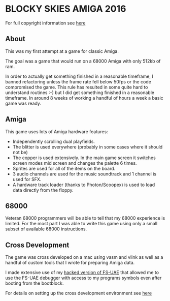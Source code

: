 # BLOCKY SKIES AMIGA 2016

For full copyright information see [here](http://alpine9000.github.io/blockyskies/LEGAL.html)

## About

This was my first attempt at a game for classic Amiga.

The goal was a game that would run on a 68000 Amiga with only 512kb of ram.

In order to actually get something finished in a reasonable timeframe, I banned refactoring unless the frame rate fell below 50fps or the code compromised the game.  This rule has resulted in some quite hard to understand routines :-) but I did get something finished in a reasonable timeframe. In around 8 weeks of working a handful of hours a week a basic game was ready.

## Amiga

This game uses lots of Amiga hardware features:

* Independently scrolling dual playfields.
* The blitter is used everywhere (probably in some cases where it should not be)
* The copper is used extensively. In the main game screen it switches screen modes mid screen and changes the palette 6 times.
* Sprites are used for all of the items on the board.
* 3 audio channels are used for the music soundtrack and 1 channel is used for SFX.
* A hardware track loader (thanks to Photon/Scoopex) is used to load data directly from the floppy.

## 68000

Veteran 68000 programmers will be able to tell that my 68000 experience is limited.  For the most part I was able to write this game using only a small subset of available 68000 instructions.

## Cross Development

The game was cross developed on a mac using vasm and vlink as well as a handful of custom tools that I wrote for preparing Amiga data.

I made extensive use of my [hacked version of FS-UAE](https://github.com/alpine9000/fs-uae) that allowed me to use the FS-UAE debugger with access to my programs symbols even after booting from the bootblock.

For details on setting up the cross development environment see [here](game/docs/BuildingCrossDev.md)





